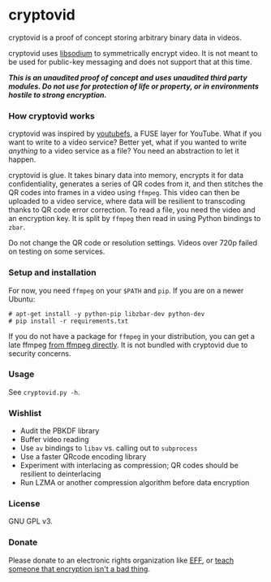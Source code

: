 # cryptovid

cryptovid is a proof of concept storing arbitrary binary data in videos.

cryptovid uses [libsodium](https://github.com/jedisct1/libsodium) to
symmetrically encrypt video. It is not meant to be used for public-key
messaging and does not support that at this time.

***This is an unaudited proof of concept and uses unaudited third party
modules. Do not use for protection of life or property, or in
environments hostile to strong encryption.***


### How cryptovid works

cryptovid was inspired by
[youtubefs](https://code.google.com/p/youtubefs/), a FUSE layer for
YouTube. What if you want to write to a video service? Better
yet, what if you wanted to write *anything* to a video service as a
file? You need an abstraction to let it happen.

cryptovid is glue. It takes binary data into memory, encrypts it for
data confidentiality, generates a series of QR codes from it, and
then stitches the QR codes into frames in a video using `ffmpeg`.
This video can then be uploaded to a video service, where data will be
resilient to transcoding thanks to QR code error correction. To read a
file, you need the video and an encryption key. It is split by `ffmpeg`
then read in using Python bindings to `zbar`.

Do not change the QR code or resolution settings. Videos over 720p
failed on testing on some services.


### Setup and installation

For now, you need `ffmpeg` on your `$PATH` and `pip`. If you are on
a newer Ubuntu:

```
# apt-get install -y python-pip libzbar-dev python-dev
# pip install -r requirements.txt
```

If you do not have a package for `ffmpeg` in your distribution, you can
get a late ffmpeg [from ffmpeg directly](http://ffmpeg.org/download.html). It is not bundled with cryptovid due to security concerns.


### Usage

See `cryptovid.py -h`.


### Wishlist

* Audit the PBKDF library
* Buffer video reading
* Use `av` bindings to `libav` vs. calling out to `subprocess`
* Use a faster QRcode encoding library
* Experiment with interlacing as compression; QR codes should be
  resilient to deinterlacing
* Run LZMA or another compression algorithm before data encryption


### License

GNU GPL v3.


### Donate

Please donate to an electronic rights organization like [EFF](https://www.eff.org/), or [teach someone that encryption isn't a bad thing]().
